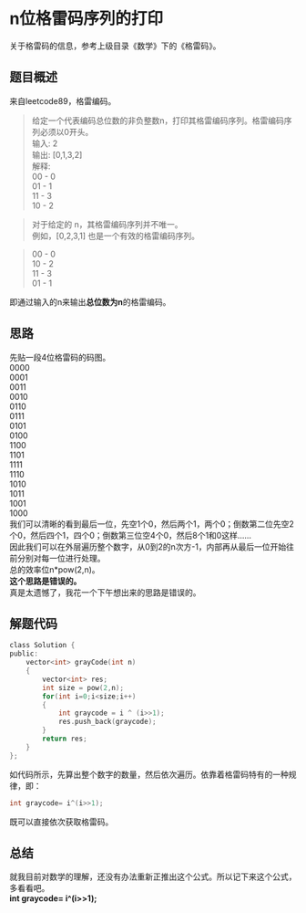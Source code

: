 # n位格雷码序列的打印   
关于格雷码的信息，参考上级目录《数学》下的《格雷码》。   
## 题目概述
来自leetcode89，格雷编码。   
> 给定一个代表编码总位数的非负整数n，打印其格雷编码序列。格雷编码序列必须以0开头。    
> 输入: 2  
> 输出: [0,1,3,2]  
> 解释:  
> 00 - 0  
> 01 - 1   
> 11 - 3  
> 10 - 2   

> 对于给定的 n，其格雷编码序列并不唯一。  
> 例如，[0,2,3,1] 也是一个有效的格雷编码序列。   

> 00 - 0  
> 10 - 2   
> 11 - 3   
> 01 - 1  
  
即通过输入的n来输出**总位数为n**的格雷编码。    
## 思路
先贴一段4位格雷码的码图。  
0000    
0001    
0011    
0010     
0110    
0111    
0101    
0100    
1100    
1101    
1111    
1110    
1010    
1011    
1001    
1000    
我们可以清晰的看到最后一位，先空1个0，然后两个1，两个0；倒数第二位先空2个0，然后四个1，四个0；倒数第三位空4个0，然后8个1和0这样……   
因此我们可以在外层遍历整个数字，从0到2的n次方-1，内部再从最后一位开始往前分别对每一位进行处理。   
总的效率位n*pow(2,n)。   
**这个思路是错误的。**   
真是太遗憾了，我花一个下午想出来的思路是错误的。  
## 解题代码   
```c
class Solution {  
public:  
    vector<int> grayCode(int n)   
    {  
        vector<int> res;  
        int size = pow(2,n);   
        for(int i=0;i<size;i++)  
        {   
            int graycode = i ^ (i>>1);  
            res.push_back(graycode);  
        }   
        return res;  
    }  
};   
```  
如代码所示，先算出整个数字的数量，然后依次遍历。依靠着格雷码特有的一种规律，即：  
```c
int graycode= i^(i>>1);   
```   
既可以直接依次获取格雷码。   
## 总结
就我目前对数学的理解，还没有办法重新正推出这个公式。所以记下来这个公式，多看看吧。   
**int graycode= i^(i>>1);**   
